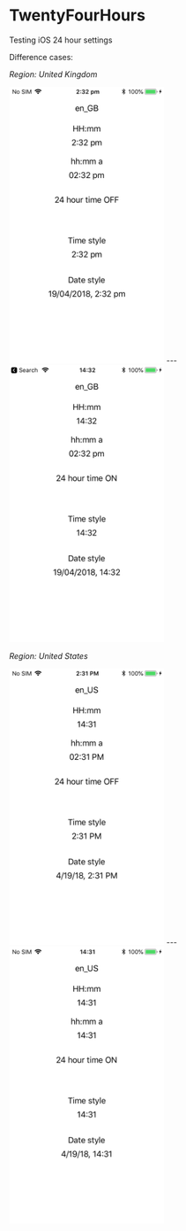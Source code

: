 # TwentyFourHours
Testing iOS 24 hour settings

Difference cases:

*Region: United Kingdom*

<img src="/images/IMG_0044.PNG" height="500"> --- <img src="/images/IMG_0043.PNG" height="500">

*Region: United States*

<img src="/images/IMG_0042.PNG" height="500"> --- <img src="/images/IMG_0041.PNG" height="500">
